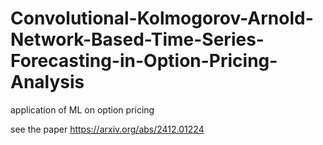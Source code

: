 # Convolutional-Kolmogorov-Arnold-Network-Based-Time-Series-Forecasting-in-Option-Pricing-Analysis
application of ML on option pricing


see the paper https://arxiv.org/abs/2412.01224
